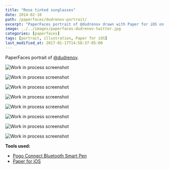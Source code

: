 ```yaml
---
title: "Rose tinted sunglasses"
date: 2014-02-10
path: /paperfaces/dudrenov-portrait/
excerpt: "PaperFaces portrait of @dudrenov drawn with Paper for iOS on an iPad."
image: ../../images/paperfaces-dudrenov-twitter.jpg
categories: [paperfaces]
tags: [portrait, illustration, Paper for iOS]
last_modified_at: 2017-01-17T14:58:37-05:00
---
```


PaperFaces portrait of [@dudrenov](https://twitter.com/dudrenov).

![Work in process screenshot](../../images/paperfaces-dudrenov-process-1-lg.jpg)

![Work in process screenshot](../../images/paperfaces-dudrenov-process-2-lg.jpg)

![Work in process screenshot](../../images/paperfaces-dudrenov-process-3-lg.jpg)

![Work in process screenshot](../../images/paperfaces-dudrenov-process-4-lg.jpg)

![Work in process screenshot](../../images/paperfaces-dudrenov-process-5-lg.jpg)

![Work in process screenshot](../../images/paperfaces-dudrenov-process-6-lg.jpg)

![Work in process screenshot](../../images/paperfaces-dudrenov-process-7-lg.jpg)

![Work in process screenshot](../../images/paperfaces-dudrenov-process-8-lg.jpg)

**Tools used:**

- [Pogo Connect Bluetooth Smart Pen](https://www.amazon.com/gp/product/B009K448L4/ref=as_li_ss_tl?ie=UTF8&camp=1789&creative=390957&creativeASIN=B009K448L4&linkCode=as2&tag=mademist-20)
- [Paper for iOS](https://paper.bywetransfer.com/)
